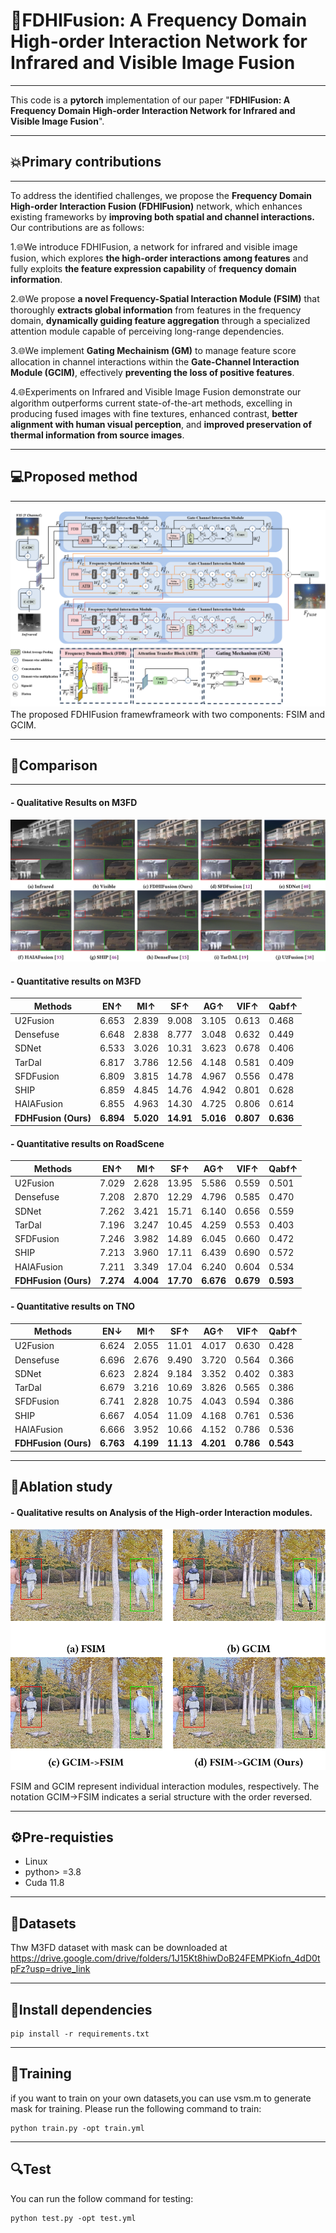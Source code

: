 # :dizzy:FDHIFusion: A Frequency Domain High-order Interaction Network for Infrared and Visible Image Fusion

***

This code is a **pytorch** implementation of our paper "**FDHIFusion: A Frequency Domain High-order Interaction Network for Infrared and Visible Image Fusion**".

***

## :boom:Primary contributions

***


To address the identified challenges, we propose the **Frequency Domain High-order Interaction Fusion (FDHIFusion)** network, which enhances existing frameworks by **improving both spatial and channel interactions.** Our contributions are as follows: 



1.:globe_with_meridians:We introduce FDHIFusion, a network for infrared and visible image fusion, which explores **the high-order interactions among features** and fully exploits **the feature expression capability** of **frequency domain information**.

2.:globe_with_meridians:We propose **a novel Frequency-Spatial Interaction Module (FSIM)** that thoroughly **extracts global information** from features in the frequency domain, **dynamically guiding feature aggregation** through a specialized attention module capable of perceiving long-range dependencies.

3.:globe_with_meridians:We implement **Gating Mechainism (GM)** to manage feature score allocation in channel interactions within the **Gate-Channel Interaction Module (GCIM)**, effectively **preventing the loss of positive features**.

4.:globe_with_meridians:Experiments on Infrared and Visible Image Fusion demonstrate our algorithm outperforms current state-of-the-art methods, excelling in producing fused images with fine textures, enhanced contrast, **better alignment with human visual perception**, and **improved preservation of thermal information from source images**.

***

## :computer:Proposed method
***
![framework](images\framework.png)
The proposed FDHIFusion framewframeork with two components: FSIM and GCIM.
***
## :triangular_flag_on_post:Comparison
***
#### - Qualitative Results on M3FD

![qualitative](images\Qualitative.png)

#### - Quantitative results on M3FD

| Methods      | EN↑  | MI↑  | SF↑  | AG↑  | VIF↑ | Qabf↑ |
|--------------|------|------|------|------|------|-------|
| U2Fusion  | 6.653 | 2.839 | 9.008 | 3.105 | 0.613 | 0.468 |
| Densefuse | 6.648 | 2.838 | 8.777 | 3.048 | 0.632 | 0.449 |
| SDNet     | 6.533 | 3.026 | 10.31 | 3.623 | 0.678 | 0.406 |
| TarDal    | 6.817 | 3.786 | 12.56 | 4.148 | 0.581 | 0.409 |
| SFDFusion | 6.809 | 3.815 | 14.78 | 4.967 | 0.556 | 0.478 |
| SHIP      | 6.859 | 4.845 | 14.76 | 4.942 | 0.801 | 0.628 |
| HAIAFusion | 6.855 | 4.963 | 14.30 | 4.725 | 0.806 | 0.614 |
| **FDHFusion (Ours)** | **6.894** | **5.020** | **14.91** | **5.016** | **0.807** | **0.636** |

#### - Quantitative results on RoadScene

| Methods      | EN↑   | MI↑   | SF↑   | AG↑   | VIF↑  | Qabf↑ |
|--------------|-------|-------|-------|-------|-------|-------|
| U2Fusion     | 7.029 | 2.628 | 13.95 | 5.586 | 0.559 | 0.501 |
| Densefuse    | 7.208 | 2.870 | 12.29 | 4.796 | 0.585 | 0.470 |
| SDNet        | 7.262 | 3.421 | 15.71 | 6.140 | 0.656 | 0.559 |
| TarDal       | 7.196 | 3.247 | 10.45 | 4.259 | 0.553 | 0.403 |
| SFDFusion    | 7.246 | 3.982 | 14.89 | 6.045 | 0.660 | 0.472 |
| SHIP         | 7.213 | 3.960 | 17.11 | 6.439 | 0.690 | 0.572 |
| HAIAFusion   | 7.211 | 3.349 | 17.04 | 6.240 | 0.604 | 0.534 |
| **FDHFusion (Ours)** | **7.274** | **4.004** | **17.70** | **6.676** | **0.679** | **0.593** |

#### - Quantitative results on TNO

| Methods      | EN↓   | MI↑   | SF↑   | AG↑   | VIF↑  | Qabf↑ |
|--------------|-------|-------|-------|-------|-------|-------|
| U2Fusion     | 6.624 | 2.055 | 11.01 | 4.017 | 0.630 | 0.428 |
| Densefuse    | 6.696 | 2.676 | 9.490 | 3.720 | 0.564 | 0.366 |
| SDNet        | 6.623 | 2.824 | 9.184 | 3.352 | 0.402 | 0.383 |
| TarDal       | 6.679 | 3.216 | 10.69 | 3.826 | 0.565 | 0.386 |
| SFDFusion    | 6.741 | 2.828 | 10.75 | 4.043 | 0.594 | 0.386 |
| SHIP         | 6.667 | 4.054 | 11.09 | 4.168 | 0.761 | 0.536 |
| HAIAFusion   | 6.666 | 3.952 | 10.66 | 4.152 | 0.786 | 0.536 |
| **FDHFusion (Ours)** | **6.763** | **4.199** | **11.13** | **4.201** | **0.786** | **0.543** |
***
## :book:Ablation study

#### - Qualitative results on Analysis of the High-order Interaction modules.

![Qualitative_Ablation](images\Qualitative_Ablation.png)

FSIM and GCIM represent individual interaction modules, respectively. The notation GCIM->FSIM indicates a serial structure with the order reversed.
***
## :gear:Pre-requisties

<ul>
<li> Linux
<li> python> =3.8
<li> Cuda 11.8
</ul>

***
## :open_file_folder:Datasets

Thw M3FD dataset with mask can be downloaded at https://drive.google.com/drive/folders/1J15Kt8hiwDoB24FEMPKiofn_4dD0tpFz?usp=drive_link

***
## 🫳Install dependencies

    pip install -r requirements.txt

***
## 🐎Training

if you want to train on your own datasets,you can use vsm.m to generate mask for training. Please run the following command to train:

    python train.py -opt train.yml

***
## 🔍Test

You can run the follow command for testing:

    python test.py -opt test.yml






